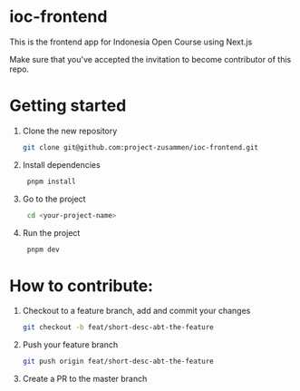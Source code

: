 # ioc-frontend

This is the frontend app for Indonesia Open Course using Next.js

Make sure that you've accepted the invitation to become contributor of this repo.

# Getting started

1. Clone the new repository

   ```bash
   git clone git@github.com:project-zusammen/ioc-frontend.git
   ```

2. Install dependencies

   ```bash
    pnpm install
   ```

3. Go to the project
   ```bash
    cd <your-project-name>
   ```
4. Run the project
   ```bash
    pnpm dev
   ```

# How to contribute:

1. Checkout to a feature branch, add and commit your changes

   ```bash
   git checkout -b feat/short-desc-abt-the-feature
   ```

2. Push your feature branch

   ```bash
   git push origin feat/short-desc-abt-the-feature
   ```

3. Create a PR to the master branch
